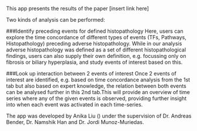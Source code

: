 <link href="https://use.fontawesome.com/releases/v5.6.3/css/all.css" rel="stylesheet">
  
This app presents the results of the paper [insert link here]
  
Two kinds of analysis can be performed: 

###Identify preceding events for defined histopathology
Here, users can explore the time concordance of different types of events (TFs, Pathways, Histopathology) preceding adverse histopathology. While in our analysis adverse histopathology was defined as a set of different histopathological findings, users can also supply their own definition, e.g. focussing only on fibrosis or biliary hyperplasia, and study events of interest based on this.

<i class="fas fa-arrows-alt-h"></i> ###Look up interaction between 2 events of interest
Once 2 events of interest are identified, e.g. based on time concordance analysis from the 1st tab but also based on expert knowledge, the relation between both events can be analysed further in this 2nd tab.This will provide an overview of time series where any of the given events is observed, providing further insight into when each event was activated in each time-series.
 
The app was developed by Anika Liu (<a href="mailto:al862@cam.ac.uk" target="_blank"><i class="far fa-paper-plane"></i></a>) under the supervision of Dr. Andreas Bender, Dr. Namshik Han and Dr. Jordi Munoz-Muriedas. 
